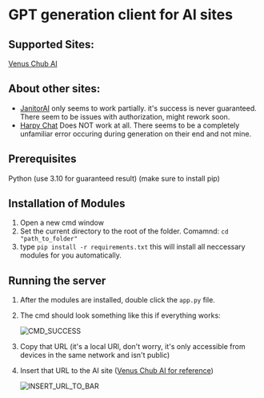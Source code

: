 # GPT generation client for AI sites

## Supported Sites:

[Venus Chub AI](venus.chub.ai)

## About other sites:

- [JanitorAI](janitorai.com) only seems to work partially. it's success is never guaranteed. There seem to be issues with authorization, might rework soon.
- [Harpy Chat](harpy.chat) Does NOT work at all. There seems to be a completely unfamiliar error occuring during generation on their end and not mine.

## Prerequisites

Python (use 3.10 for guaranteed result) (make sure to install pip)

## Installation of Modules

1. Open a new cmd window
2. Set the current directory to the root of the folder. Comamnd: ```cd "path_to_folder"```
3. type ```pip install -r requirements.txt``` this will install all neccessary modules for you automatically.

## Running the server

1. After the modules are installed, double click the ```app.py``` file.
2. The cmd should look something like this if everything works:
   
   ![CMD_SUCCESS](https://i.imgur.com/kqCpct9.jpg)
3. Copy that URL (it's a local URl, don't worry, it's only accessible from devices in the same network and isn't public)
4. Insert that URL to the AI site ([Venus Chub AI for reference](venus.chub.ai))

   ![INSERT_URL_TO_BAR](https://i.imgur.com/o1qjELe.png)
